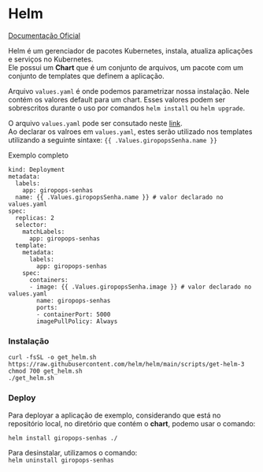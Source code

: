 # Helm    

[Documentação Oficial](https://helm.sh/docs/)

Helm é um gerenciador de pacotes Kubernetes, instala, atualiza aplicações e serviços no Kubernetes.  
Ele possui um __Chart__ que é um conjunto de arquivos, um pacote com um conjunto de templates que definem a aplicação.

Arquivo `values.yaml` é onde podemos parametrizar nossa instalação. Nele contém os valores default para um chart. Esses valores podem ser sobrescritos durante o uso por  comandos `helm install` ou `helm upgrade`.    

O arquivo `values.yaml` pode ser consutado neste [link](../dia-19/chart/values.yaml).  
Ao declarar os valroes em `values.yaml`, estes serão utilizado nos templates utilizando a seguinte sintaxe:  `{{ .Values.giropopsSenha.name }}` 

Exemplo completo


```apiVersion: apps/v1
kind: Deployment
metadata:
  labels:
    app: giropops-senhas
  name: {{ .Values.giropopsSenha.name }} # valor declarado no values.yaml
spec:
  replicas: 2
  selector:
    matchLabels:
      app: giropops-senhas
  template:
    metadata:
      labels:
        app: giropops-senhas
    spec:
      containers:
      - image: {{ .Values.giropopsSenha.image }} # valor declarado no values.yaml
        name: giropops-senhas
        ports:
        - containerPort: 5000
        imagePullPolicy: Always
``` 

### Instalação 

```
curl -fsSL -o get_helm.sh https://raw.githubusercontent.com/helm/helm/main/scripts/get-helm-3
chmod 700 get_helm.sh
./get_helm.sh
```   

### Deploy  

Para deployar a aplicação de exemplo, considerando que está no repositório local, no diretório que contém o __chart__, podemo usar o comando:  

`helm install giropops-senhas ./`  


Para desinstalar, utilizamos o comando:  
`helm uninstall giropops-senhas`